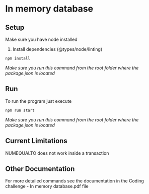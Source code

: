 # In memory database

## Setup

Make sure you have node installed

1. Install dependencies (@types/node/linting)

```
npm install
```

*Make sure you run this command from the root folder where the package.json is located*
## Run

To run the program just execute 

```
npm run start
```

*Make sure you run this command from the root folder where the package.json is located*


## Current Limitations

NUMEQUALTO does not work inside a transaction

## Other Documentation

For more detailed commands see the documentation in the Coding challenge - In memory database.pdf file